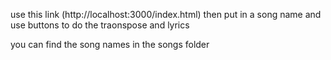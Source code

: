 use this link (http://localhost:3000/index.html) then put in a song name and use buttons to do the traonspose and lyrics

you can find the song names in the songs folder
